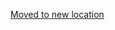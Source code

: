 [Moved to new location](https://github.com/DataTalksClub/machine-learning-zoomcamp/blob/master/05-deployment/05-pipenv.md)